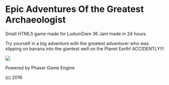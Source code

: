 # Epic Adventures Of the Greatest Archaeologist
Small HTML5 game made for LudumDare 36 Jam
made in 24 hours.

Try yourself in a big adventure with the greatest adventurer who was slipping on banana into the giantest well on the Planet Earth! ACCIDENTLY!!!

![](https://github.com/RocketStormNet/EpicAdventures/blob/master/screenshot1.jpg)

Powered by Phaser Game Engine

(c) 2016
